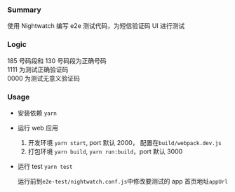### Summary

使用 Nightwatch 编写 e2e 测试代码，为短信验证码 UI 进行测试

### Logic

185 号码段和 130 号码段为正确号码  
1111 为测试正确验证码  
0000 为测试无意义验证码

### Usage

- 安装依赖 `yarn`
- 运行 web 应用

  1. 开发环境 `yarn start`, port 默认 2000， 配置在`build/webpack.dev.js`
  2. 打包环境 `yarn build`, `yarn run:build`，port 默认 3000

- 运行 test `yarn test`

  运行前到`e2e-test/nightwatch.conf.js`中修改要测试的 app 首页地址`appUrl`
